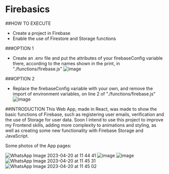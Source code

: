 # Firebasics

##HOW TO EXECUTE
- Create a project in Firebase
- Enable the use of Firestore and Storage functions

###OPTION 1
- Create an .env file and put the attributes of your firebaseConfig variable there, according to the names shown in the print, in "./functions/firebase.js"
![image](https://github.com/lucas7maciel/Firebasics/assets/80663597/bf49898e-35d6-4f7e-a0ff-094606419ab4)

###OPTION 2
- Replace the firebaseConfig variable with your own, and remove the import of environment variables, on line 2 of "./functions/firebase.js"
![image](https://github.com/lucas7maciel/Firebasics/assets/80663597/133950da-141a-4185-bb72-13aaecbf395e)

##INTRODUCTION
This Web App, made in React, was made to show the basic functions of Firebase, such as registering user emails, verification and the use of Storage for user data.
Soon I intend to use this project to improve my Frontend skills, adding more complexity to animations and styling, as well as creating some new functionality with Firebase Storage and JavaScript.

Some photos of the App pages:

![WhatsApp Image 2023-04-20 at 11 44 41](https://user-images.githubusercontent.com/80663597/233403972-9cb5c533-d15a-49df-8c19-c5bdc899ead0.jpeg)
![image](https://github.com/lucas7maciel/Firebasics/assets/80663597/c1a2e6e7-b7b7-42e2-9c6f-260801df382f)
![image](https://github.com/lucas7maciel/Firebasics/assets/80663597/73e6b511-9aee-48bd-b003-05342c8e9ca0)
![WhatsApp Image 2023-04-20 at 11 45 31](https://user-images.githubusercontent.com/80663597/233403940-d6c88de7-be2a-4c37-9815-261a4e529bd7.jpeg)
![WhatsApp Image 2023-04-20 at 11 45 02](https://user-images.githubusercontent.com/80663597/233403947-418b615e-42c4-4bc0-93a0-2e7d5ac7ccd1.jpeg)
